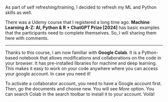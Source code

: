 As part of self refreshing/training, I decided to refresh my ML and Python skills as well. 

There was a Udemy course that I registered a long time ago. **Machine Learning A-Z: AI, Python & R + ChatGPT Prize [2024]** has basic examples that the participants need to complete themselves. So, I will sharing them here with comments.

----------------------------------------------------------------------------

Thanks to this course, I am now familiar with **Google Colab**. It is a Python-based notebook that allows modifications and collaborations on the code in your browser. It has pre-installed libraries for machine and deep learning.
This makes it easy to work on your code anywhere where you can access your google account. In case you need it! 

To activate a collaborator account, you need to have a Google account first. Then, go the documents and choose new. You will see *More* option. You can search Colab in the search toolbar to install it to your account. Voilà!
